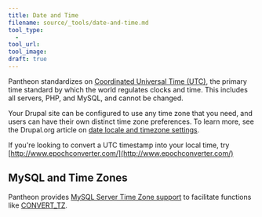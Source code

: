 ```yaml
---
title: Date and Time
filename: source/_tools/date-and-time.md
tool_type:
  -
tool_url:
tool_image:
draft: true
---
```


Pantheon standardizes on [Coordinated Universal Time (UTC)](http://en.wikipedia.org/wiki/Coordinated_Universal_Time), the primary time standard by which the world regulates clocks and time. This includes all servers, PHP, and MySQL, and cannot be changed.

Your Drupal site can be configured to use any time zone that you need, and users can have their own distinct time zone preferences. To learn more, see the Drupal.org article on [date locale and timezone settings](https://drupal.org/node/767182).

If you're looking to convert a UTC timestamp into your local time, try  [http://www.epochconverter.com/](http://www.epochconverter.com/)

## MySQL and Time Zones

Pantheon provides [MySQL Server Time Zone support](http://dev.mysql.com/doc/refman/5.5/en/time-zone-support.html) to facilitate functions like [CONVERT\_TZ](http://dev.mysql.com/doc/refman/5.5/en/date-and-time-functions.html#function_convert-tz).
